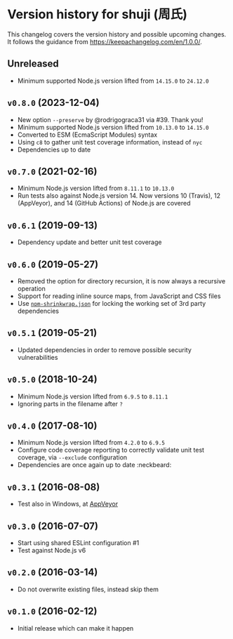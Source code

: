 # Version history for shuji (周氏)

This changelog covers the version history and possible upcoming changes.
It follows the guidance from https://keepachangelog.com/en/1.0.0/.

## Unreleased

- Minimum supported Node.js version lifted from `14.15.0` to `24.12.0`

## `v0.8.0` (2023-12-04)

- New option `--preserve` by @rodrigograca31 via #39. Thank you!
- Minimum supported Node.js version lifted from `10.13.0` to `14.15.0`
- Converted to ESM (EcmaScript Modules) syntax
- Using `c8` to gather unit test coverage information, instead of `nyc`
- Dependencies up to date

## `v0.7.0` (2021-02-16)

- Minimum Node.js version lifted from `8.11.1` to `10.13.0`
- Run tests also against Node.js version 14. Now versions 10 (Travis), 12 (AppVeyor), and 14 (GitHub Actions) of Node.js are covered

## `v0.6.1` (2019-09-13)

- Dependency update and better unit test coverage

## `v0.6.0` (2019-05-27)

- Removed the option for directory recursion, it is now always a recursive operation
- Support for reading inline source maps, from JavaScript and CSS files
- Use [`npm-shrinkwrap.json`](https://docs.npmjs.com/files/shrinkwrap.json) for locking the working set of 3rd party dependencies

## `v0.5.1` (2019-05-21)

- Updated dependencies in order to remove possible security vulnerabilities

## `v0.5.0` (2018-10-24)

- Minimum Node.js version lifted from `6.9.5` to `8.11.1`
- Ignoring parts in the filename after `?`

## `v0.4.0` (2017-08-10)

- Minimum Node.js version lifted from `4.2.0` to `6.9.5`
- Configure code coverage reporting to correctly validate unit test coverage, via `--exclude` configuration
- Dependencies are once again up to date :neckbeard:

## `v0.3.1` (2016-08-08)

- Test also in Windows, at [AppVeyor](https://ci.appveyor.com/project/paazmaya/shuji)

## `v0.3.0` (2016-07-07)

- Start using shared ESLint configuration #1
- Test against Node.js v6

## `v0.2.0` (2016-03-14)

- Do not overwrite existing files, instead skip them

## `v0.1.0` (2016-02-12)

- Initial release which can make it happen
